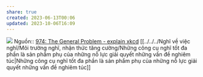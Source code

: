 ```yaml
---
share: true
created: 2023-06-13T00:06
updated: 2023-10-06T16:09
---
```

![](https://www.explainxkcd.com/wiki/images/f/f3/the_general_problem.png) 
Nguồn:: [974: The General Problem - explain xkcd](https://www.explainxkcd.com/wiki/index.php/974:_The_General_Problem)
[[../../../Nghĩ về việc nghĩ/Môi trường nghĩ, nhận thức tăng cường/Những công cụ nghĩ tốt đa phần là sản phẩm phụ của những nỗ lực giải quyết những vấn đề nghiêm túc|Những công cụ nghĩ tốt đa phần là sản phẩm phụ của những nỗ lực giải quyết những vấn đề nghiêm túc]]
